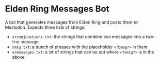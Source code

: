 # Elden Ring Messages Bot

A bot that generates messages from Elden Ring and posts them to Mastodon. Expects three lists of strings:

- `erconjunctions.txt`: the strings that combine two messages into a two-line message
- `bmsg.txt`: a bunch of phrases with the placeholder `<?bmsg?>` in them
- `ermessages.txt`: a lot of strings that can be put where `<?bmsg?>` is in the above